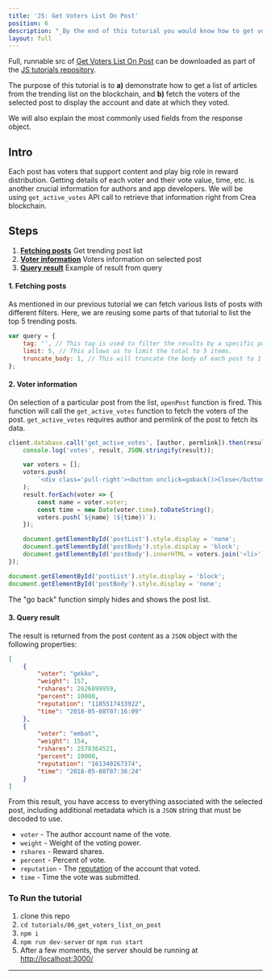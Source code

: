 ```yaml
---
title: 'JS: Get Voters List On Post'
position: 6
description: "_By the end of this tutorial you would know how to get voters list on any content._"
layout: full
---              
```

<span class="fa-pull-left top-of-tutorial-repo-link"><span class="first-word">Full</span>, runnable src of [Get Voters List On Post](https://github.com/creativechain/crea-api-doc-tutorials-js/tree/master/tutorials/06_get_voters_list_on_post) can be downloaded as part of the [JS tutorials repository](https://github.com/creativechain/crea-api-doc-tutorials-js).</span>
<br>



The purpose of this tutorial is to **a)** demonstrate how to get a list of articles from the trending list on the blockchain, and **b)** fetch the voters of the selected post to display the account and date at which they voted.

We will also explain the most commonly used fields from the response object.

## Intro

Each post has voters that support content and play big role in reward distribution. Getting details of each voter and their vote value, time, etc. is another crucial information for authors and app developers. We will be using `get_active_votes` API call to retrieve that information right from Crea blockchain.

## Steps

1.  [**Fetching posts**](#fetching-posts) Get trending post list
1.  [**Voter information**](#voter-info) Voters information on selected post
1.  [**Query result**](#query-result) Example of result from query

#### 1. Fetching posts<a name="fetching-posts"></a>

As mentioned in our previous tutorial we can fetch various lists of posts with different filters. Here, we are reusing some parts of that tutorial to list the top 5 trending posts.

```javascript
var query = {
    tag: '', // This tag is used to filter the results by a specific post tag.
    limit: 5, // This allows us to limit the total to 5 items.
    truncate_body: 1, // This will truncate the body of each post to 1 character, which is useful if you want to work with lighter array.
};
```

#### 2. Voter information<a name="voter-info"></a>

On selection of a particular post from the list, `openPost` function is fired. This function will call the `get_active_votes` function to fetch the voters of the post. `get_active_votes` requires author and permlink of the post to fetch its data.

```javascript
client.database.call('get_active_votes', [author, permlink]).then(result => {
    console.log('votes', result, JSON.stringify(result));

    var voters = [];
    voters.push(
        `<div class='pull-right'><button onclick=goback()>Close</button></div><br>`
    );
    result.forEach(voter => {
        const name = voter.voter;
        const time = new Date(voter.time).toDateString();
        voters.push(`${name} (${time})`);
    });

    document.getElementById('postList').style.display = 'none';
    document.getElementById('postBody').style.display = 'block';
    document.getElementById('postBody').innerHTML = voters.join('<li>');
});
```

```javascript
document.getElementById('postList').style.display = 'block';
document.getElementById('postBody').style.display = 'none';
```

The "go back" function simply hides and shows the post list.

#### 3. Query result<a name="query-result"></a>

The result is returned from the post content as a `JSON` object with the following properties:

```json
[
    {
        "voter": "gekko",
        "weight": 157,
        "rshares": 2626899959,
        "percent": 10000,
        "reputation": "1185517433922",
        "time": "2018-05-08T07:16:09"
    },
    {
        "voter": "embat",
        "weight": 154,
        "rshares": 2578364521,
        "percent": 10000,
        "reputation": "161340267374",
        "time": "2018-05-08T07:38:24"
    }
]
```

From this result, you have access to everything associated with the selected post, including additional metadata which is a `JSON` string that must be decoded to use.

*   `voter` - The author account name of the vote.
*   `weight` - Weight of the voting power.
*   `rshares` - Reward shares.
*   `percent` - Percent of vote.
*   `reputation` - The [reputation](https://developers.creaproject.io/glossary/#reputation) of the account that voted.
*   `time` - Time the vote was submitted.

### To Run the tutorial

1.  clone this repo
1.  `cd tutorials/06_get_voters_list_on_post`
1.  `npm i`
1.  `npm run dev-server` or `npm run start`
1.  After a few moments, the server should be running at [http://localhost:3000/](http://localhost:3000/)


---
